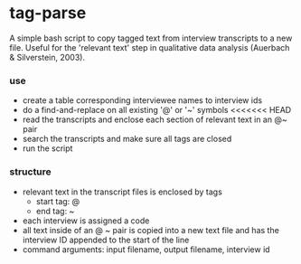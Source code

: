 # tag-parse
A simple bash script to copy tagged text from interview transcripts to a new file. Useful for the 'relevant text' step in qualitative data analysis (Auerbach & Silverstein, 2003).

### use
* create a table corresponding interviewee names to interview ids
* do a find-and-replace on all existing '@' or '~' symbols
<<<<<<< HEAD
* read the transcripts and enclose each section of relevant text in an @~ pair
* search the transcripts and make sure all tags are closed
* run the script

### structure
* relevant text in the transcript files is enclosed by tags
  * start tag: @
  * end tag: ~
* each interview is assigned a code
* all text inside of an @ ~ pair is copied into a new text file and has the interview ID appended to the start of the line
* command arguments: input filename, output filename, interview id
